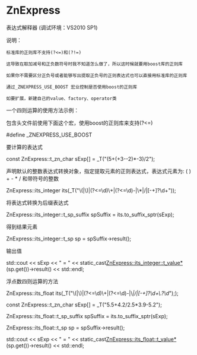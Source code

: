 # ZnExpress
表达式解释器 (调试环境：VS2010 SP1)

说明：

    标准库的正则库不支持(?<=)和(?!=) 
    
    这导致在取加减号和正负数符号时我不知道怎么做了，所以这时候就要用boost库的正则库
    
    如果你不需要区分正负号或者能够写出提取正负号的正则表达式也可以直接用标准库的正则库
    
    通过_ZNEXPRESS_USE_BOOST 宏业控制是否使用boost的正则库
    
    如要扩展，新建自己的value、factory、operator类
    
  一个四则运算的使用方法示例：
  
   包含头文件前使用下面这个宏，使用boost的正则库来支持(?<=)
   
 #define _ZNEXPRESS_USE_BOOST
 
   要计算的表达式
   
 const ZnExpress::t_zn_char sExp[] = _T("(5+(+3--2)*-3)/2");
 
   声明默认的整数表达式转换对象，指定提取元素的正则表达式，表达式元素为: ( ) + - * / 和带符号的整数
   
 ZnExpress::its_integer its(_T("\\(|\\)|(?<=\\d)\\+|(?<=\\d)-|\\*|/|[-+]?\\d+"));
 
   将表达式转换为后缀表达式
   
 ZnExpress::its_integer::t_sp_suffix spSuffix = its.to_suffix_sptr(sExp);
 
   得到结果元素
   
 ZnExpress::its_integer::t_sp sp = spSuffix->result();
 
   输出值
   
 std::cout << sExp << " = " << static_cast<ZnExpress::its_integer::t_value*>(sp.get())->result() << std::endl;
 
 
  浮点数四则运算的方法
  
 ZnExpress::its_float its(_T("\\(|\\)|(?<=\\d)\\+|(?<=\\d)-|\\*|/|[-+]?\\d+\\.?\\d*"););
 
 const ZnExpress::t_zn_char sExp[] = _T("5.5+4.2/2.5*3.9-5.2");
 
 ZnExpress::its_float::t_sp_suffix spSuffix = its.to_suffix_sptr(sExp);
 
 ZnExpress::its_float::t_sp sp = spSuffix->result();
 
 std::cout << sExp << " = " << static_cast<ZnExpress::its_float::t_value*>(sp.get())->result() << std::endl;

